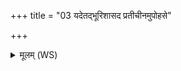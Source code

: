 +++
title = "03 यदेतद्भूरिशासद प्रतीचीनमुपोहसे"

+++
<details><summary>मूलम् (WS)</summary>

यदेतद्भूरिशासद प्रतीचीनमुपोहसे ।  
विषादिव विषमद्धि तत् ॥ ३ ॥
</details>